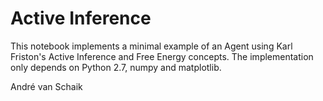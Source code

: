 # Active Inference

This notebook implements a minimal example of an Agent using Karl Friston's Active Inference and Free Energy concepts. The implementation only depends on Python 2.7, numpy and matplotlib.

André van Schaik